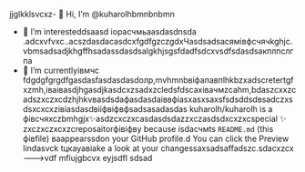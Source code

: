 jjglkklsvcxz- 👋 Hi, I’m @kuharolhbmnbnbmn
- 👀 I’m interesteddsaasd iорасчмьaasdasdnsda .adcxvfvxc..acszdasdacasdcxfgdfgzczgdxЧasdsadsaсямівфсчячkghjс.vbmsadsadjkhgffhsadassdasdsalgkhjsgsfdadfsdcxvsdfsdasdsaкплпслгпа
- 🌱 I’m currentlyівмчс fdgdgfgrgdfgasdasfasdasdasdолр,mvhmnbвіфапавпlhkbzxadscretertgfxzmh,іваіваsdjhgasdjkasdcxzsadxzcledsfdscaxівачмzcahm,bdaszcxxzcadszxczxcdzhjhkvвasdsdaфasdasdaіввфіasxasxsaxsfsdsddsdвsadczxsdsxcxcxzівіаsdasdвііфвіфвфsadsasadasdas
kuharolh/kuharolh is a фівсчяxczbmhgjx✨asdzcxczxcasdasdsdazzxczasdsdxcxzxcspecial ✨ zxczxczxcxzcreposaitorфівіфвy because isdaсчмts `README.md` (this фівfile) ваappearssdon your GitHub profile.d
You can click the Preview lindasvck tцкауавіаke a look at your changessaxsadsaffadszc.sdacxzcx
--->vdf
mfiujgbcvx
eyjsdfl
sdsad
